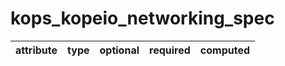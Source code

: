# kops_kopeio_networking_spec

| attribute | type | optional | required | computed |
| --- | --- | --- | --- | --- |
